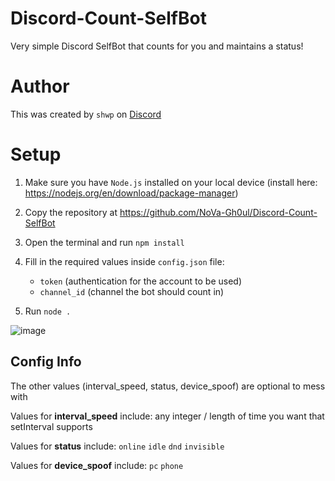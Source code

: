 # Discord-Count-SelfBot
Very simple Discord SelfBot that counts for you and maintains a status!

# Author

This was created by `shwp` on [Discord](https://discord.com/users/1014174658179899503)

# Setup

1. Make sure you have `Node.js` installed on your local device (install here: https://nodejs.org/en/download/package-manager)

2. Copy the repository at https://github.com/NoVa-Gh0ul/Discord-Count-SelfBot

3. Open the terminal and run `npm install`

4. Fill in the required values inside `config.json` file:
    - `token` (authentication for the account to be used)
    - `channel_id` (channel the bot should count in)

5. Run `node .`


![image](https://cdn.discordapp.com/attachments/1163134604295815320/1254900013293768824/image.png?ex=667b2c36&is=6679dab6&hm=6ec83c43cad1a2e8661436b238585555d7172e73f0d06d350ad949d752dc20f5&)

## Config Info

The other values (interval_speed, status, device_spoof) are optional to mess with

Values for **interval_speed** include: any integer / length of time you want that setInterval supports

Values for **status** include: `online` `idle` `dnd` `invisible`

Values for **device_spoof** include: `pc` `phone`